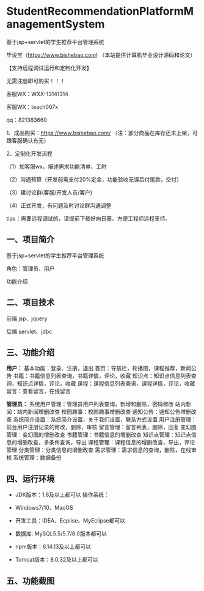 # StudentRecommendationPlatformManagementSystem
 基于jsp+servlet的学生推荐平台管理系统

毕设宝（https://www.bishebao.com) （本站提供计算机毕业设计源码和论文）

【支持远程调试运行和定制化开发】

无需注册即可购买！！！

客服WX：WXX-13141314

客服WX：teach007x

qq：821383660


1、成品购买：https://www.bishebao.com/ （注：部分商品在库存还未上架，可跟客服确认有无）

2、定制化开发流程

（1）加客服wx，描述需求功能清单、工时

（2）沟通预算（开发前需支付20%定金，功能验收无误后付尾款，交付）

（3）建讨论群(客服/开发人员/客户)

（4）正式开发，有问题及时讨论群沟通调整

tips：需要远程调试的，请提前下载好向日葵。方便工程师远程支持。
<h2>一、项目简介</h2>
基于jsp+servlet的学生推荐平台管理系统

角色：管理员、用户

功能介绍
<h2>二、项目技术</h2>
前端 jsp、jquery

后端 servlet、jdbc
<h2>三、功能介绍</h2>
<div class="markdown-heading" dir="auto">
<div class="markdown-heading" dir="auto">

<strong>用户：</strong>
基本功能：登录、注册，退出
首页：导航栏，轮播图，课程推荐，新闻公告
书籍：书籍信息列表查询，书籍详情，评论，收藏
知识点：知识点信息列表查询，知识点详情，评论，收藏
课程：课程信息列表查询，课程详情，评论，收藏
留言：查看留言，在线留言

<strong>管理员：</strong>
系统用户管理：管理员用户列表查询，新增和删除，密码修改
站内新闻：站内新闻增删改查
校园趣事：校园趣事增删改查
通知公告：通知公告增删改查
系统简介设置：系统简介设置，关于我们设置，联系方式设置
用户注册管理：前台用户注册记录的修改，删除，审核
留言管理：留言列表，删除，回复
变幻图管理：变幻图的增删改查
书籍管理：书籍信息的增删改查
知识点管理：知识点信息的增删改查，多条件查询，导出
课程管理：课程信息的增删改查，导出，评论管理
分类管理：分类信息的增删改查
需求管理：需求信息的查询，删除，在线审核
系统管理：数据备份

</div>
</div>
<h2>四、运行环境</h2>
<ul dir="auto">
 	<li>
<p dir="auto">JDK版本：1.8及以上都可以 操作系统：</p>
</li>
 	<li>
<p dir="auto">Windows7/10、MacOS</p>
</li>
 	<li>
<p dir="auto">开发工具：IDEA、Ecplise、MyEclipse都可以</p>
</li>
 	<li>
<p dir="auto">数据库: MySQL5.5/5.7/8.0版本都可以</p>
</li>
 	<li>
<p dir="auto">npm版本：6.14.13及以上都可以</p>
</li>
 	<li>
<p dir="auto">Tomcat版本：8.0.32及以上都可以</p>
</li>
</ul>
<h2>五、功能截图</h2>
<img class="aligncenter size-full wp-image" src="https://www.bishebao.com/wp-content/uploads/2024/07/基于jsp+servlet的学生推荐平台管理系统/result/image_1_1.png" alt="" />
<img class="aligncenter size-full wp-image" src="https://www.bishebao.com/wp-content/uploads/2024/07/基于jsp+servlet的学生推荐平台管理系统/result/image_2_2.png" alt="" />
<img class="aligncenter size-full wp-image" src="https://www.bishebao.com/wp-content/uploads/2024/07/基于jsp+servlet的学生推荐平台管理系统/result/image_3_3.png" alt="" />
<img class="aligncenter size-full wp-image" src="https://www.bishebao.com/wp-content/uploads/2024/07/基于jsp+servlet的学生推荐平台管理系统/result/image_4_4.png" alt="" />
<img class="aligncenter size-full wp-image" src="https://www.bishebao.com/wp-content/uploads/2024/07/基于jsp+servlet的学生推荐平台管理系统/result/image_5_5.png" alt="" />
<img class="aligncenter size-full wp-image" src="https://www.bishebao.com/wp-content/uploads/2024/07/基于jsp+servlet的学生推荐平台管理系统/result/image_6_6.png" alt="" />
<img class="aligncenter size-full wp-image" src="https://www.bishebao.com/wp-content/uploads/2024/07/基于jsp+servlet的学生推荐平台管理系统/result/image_7_7.png" alt="" />
<img class="aligncenter size-full wp-image" src="https://www.bishebao.com/wp-content/uploads/2024/07/基于jsp+servlet的学生推荐平台管理系统/result/image_8_8.png" alt="" />
<img class="aligncenter size-full wp-image" src="https://www.bishebao.com/wp-content/uploads/2024/07/基于jsp+servlet的学生推荐平台管理系统/result/image_9_9.png" alt="" />
